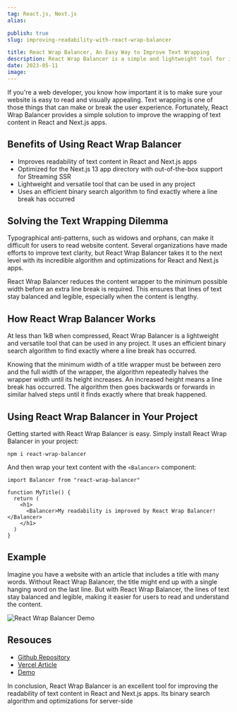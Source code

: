 ```yaml
---
tag: React.js, Next.js
alias:

publish: true
slug: improving-readability-with-react-wrap-balancer

title: React Wrap Balancer, An Easy Way to Improve Text Wrapping
description: React Wrap Balancer is a simple and lightweight tool for improving the readability of your web page titles. Learn how it works, its benefits, and how to use it in your React and Next.js apps.
date: 2023-05-11
image:
---
```


If you're a web developer, you know how important it is to make sure your website is easy to read and visually appealing. Text wrapping is one of those things that can make or break the user experience. Fortunately, React Wrap Balancer provides a simple solution to improve the wrapping of text content in React and Next.js apps.

## Benefits of Using React Wrap Balancer

- Improves readability of text content in React and Next.js apps
- Optimized for the Next.js 13 app directory with out-of-the-box support for Streaming SSR
- Lightweight and versatile tool that can be used in any project
- Uses an efficient binary search algorithm to find exactly where a line break has occurred

## Solving the Text Wrapping Dilemma

Typographical anti-patterns, such as widows and orphans, can make it difficult for users to read website content. Several organizations have made efforts to improve text clarity, but React Wrap Balancer takes it to the next level with its incredible algorithm and optimizations for React and Next.js apps.

React Wrap Balancer reduces the content wrapper to the minimum possible width before an extra line break is required. This ensures that lines of text stay balanced and legible, especially when the content is lengthy.

## How React Wrap Balancer Works

At less than 1kB when compressed, React Wrap Balancer is a lightweight and versatile tool that can be used in any project. It uses an efficient binary search algorithm to find exactly where a line break has occurred.

Knowing that the minimum width of a title wrapper must be between zero and the full width of the wrapper, the algorithm repeatedly halves the wrapper width until its height increases. An increased height means a line break has occurred. The algorithm then goes backwards or forwards in similar halved steps until it finds exactly where that break happened.

## Using React Wrap Balancer in Your Project

Getting started with React Wrap Balancer is easy. Simply install React Wrap Balancer in your project:

`npm i react-wrap-balancer`

And then wrap your text content with the `<Balancer>` component:

```tsx
import Balancer from "react-wrap-balancer"

function MyTitle() {
  return (
    <h1>
      <Balancer>My readability is improved by React Wrap Balancer!</Balancer>
    </h1>
  )
}
```

## Example

Imagine you have a website with an article that includes a title with many words. Without React Wrap Balancer, the title might end up with a single hanging word on the last line. But with React Wrap Balancer, the lines of text stay balanced and legible, making it easier for users to read and understand the content.

![React Wrap Balancer Demo](/assets/chrome_4dowNy8mQN.gif)

## Resouces

- [Github Repository](https://github.com/shuding/react-wrap-balancer)
- [Vercel Article](https://vercel.com/blog/react-wrap-balancer)
- [Demo](https://react-wrap-balancer.vercel.app/)

In conclusion, React Wrap Balancer is an excellent tool for improving the readability of text content in React and Next.js apps. Its binary search algorithm and optimizations for server-side
